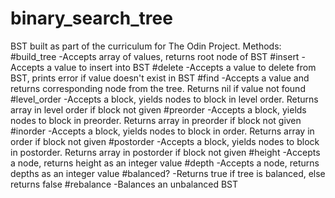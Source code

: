 # binary_search_tree

BST built as part of the curriculum for The Odin Project.
Methods:
#build_tree
  -Accepts array of values, returns root node of BST
#insert
  -Accepts a value to insert into BST
#delete
  -Accepts a value to delete from BST, prints error if value doesn't exist in BST
#find
  -Accepts a value and returns corresponding node from the tree. Returns nil if value not found
#level_order
  -Accepts a block, yields nodes to block in level order. Returns array in level order if block
  not given
#preorder
  -Accepts a block, yields nodes to block in preorder. Returns array in preorder if block
  not given
#inorder
  -Accepts a block, yields nodes to block in order. Returns array in order if block
  not given
#postorder
  -Accepts a block, yields nodes to block in postorder. Returns array in postorder if block
  not given
#height
  -Accepts a node, returns height as an integer value
#depth
  -Accepts a node, returns depths as an integer value
#balanced?
  -Returns true if tree is balanced, else returns false
#rebalance
  -Balances an unbalanced BST